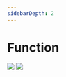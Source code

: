 ```yaml
---
sidebarDepth: 2
---
```


# Function

[![](https://skillicons.dev/icons?i=js)]()
[![](https://skillicons.dev/icons?i=php)]()